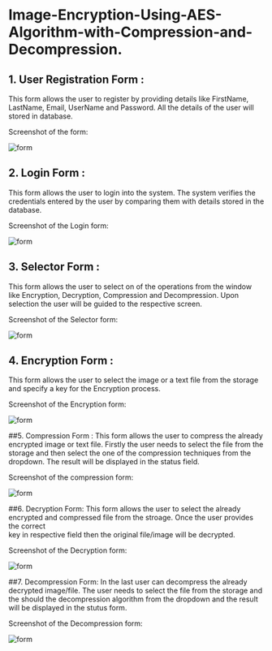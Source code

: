 # Image-Encryption-Using-AES-Algorithm-with-Compression-and-Decompression.

## 1. User Registration Form :
  This form allows the user to register by providing details like FirstName, LastName, Email, UserName and Password. All the details of     the user will stored in database.
  
  Screenshot of the form:
  
  ![form](https://raw.githubusercontent.com/chaitanya6761/Image-Encryption-Using-AES-Algorithm-with-Compression-and-Decompression./master/screen%20shots/ref%20form.JPG)
  
  
## 2. Login  Form :
   This form allows the user to login into the system. The system verifies the credentials  entered by the user by comparing them with        details stored in the database.  
   
  Screenshot of the Login form:
  
  ![form](https://raw.githubusercontent.com/chaitanya6761/Image-Encryption-Using-AES-Algorithm-with-Compression-and-Decompression./master/screen%20shots/login%20screen.JPG)  
  
  
  
## 3. Selector  Form :
  This form allows the user to select on of the operations from the window like Encryption, Decryption, Compression and Decompression.       Upon selection the user will be guided to the respective screen.
   
  Screenshot of the Selector form:
  
  ![form](https://raw.githubusercontent.com/chaitanya6761/Image-Encryption-Using-AES-Algorithm-with-Compression-and-Decompression./master/screen%20shots/selector%20form.JPG)   
  
## 4. Encryption  Form :
 This form allows the user to select the image or a text file from the storage and specify a key for the Encryption process.
   
  Screenshot of the Encryption form:
  
  ![form](https://raw.githubusercontent.com/chaitanya6761/Image-Encryption-Using-AES-Algorithm-with-Compression-and-Decompression./master/screen%20shots/encryption%20form.JPG)
  
##5. Compression Form :
 This form allows the user to compress the already encrypted image or text file. Firstly the user needs to select the file from the     storage and then select the one of the compression techniques from the dropdown. The result will be displayed in the status field.
 
  Screenshot of the compression form:
  
  ![form](https://raw.githubusercontent.com/chaitanya6761/Image-Encryption-Using-AES-Algorithm-with-Compression-and-Decompression./master/screen%20shots/compress-cz.JPG)
  
##6. Decryption Form:
 This form allows the user to select the already encrypted and compressed file from the stroage. Once the user provides the correct  
 key in respective field then the original file/image will be decrypted.
  
   Screenshot of the Decryption form:
  
  ![form](https://raw.githubusercontent.com/chaitanya6761/Image-Encryption-Using-AES-Algorithm-with-Compression-and-Decompression./master/screen%20shots/decryption%20form.JPG)
  
##7. Decompression Form:
  In the last user can decompress the already decrypted image/file. The user needs to select the file from the storage and the should   the decompression algorithm from the dropdown and the result will be displayed in the stutus form.
  
  
   Screenshot of the Decompression form:
  
  ![form](https://raw.githubusercontent.com/chaitanya6761/Image-Encryption-Using-AES-Algorithm-with-Compression-and-Decompression./master/screen%20shots/decryption%20form.JPG)
  
  
  
  
  
  
  
